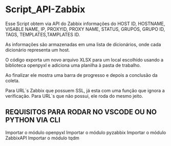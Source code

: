 # Script_API-Zabbix

Esse Script obtem via API do Zabbix informações do HOST ID,	HOSTNAME, VISABLE NAME, IP, PROXYID, PROXY NAME, STATUS, GRUPOS, GRUPO ID, TAGS, TEMPLATES,TAMPLATES ID.

As informações são armazenadas em uma lista de dicionários, onde cada dicionário representa um host.

O código exporta um novo arquivo XLSX para um local escolhido usando a biblioteca openpyxl e adiciona uma planilha à pasta de trabalho. 

Ao finalizar ele mostra uma barra de progresso e depois a conclusão da coleta.

Para URL´s Zabbix que possuem SSL, já esta com uma função que ignora a verificação. Para URL´s que não possui, ele roda do mesmo jeito.

## REQUISITOS PARA RODAR NO VSCODE OU NO PYTHON VIA CLI ##
Importar o módulo openpyxl
Importar o módulo pyzabbix
Importar o módulo ZabbixAPI
Importar o módulo tqdm

